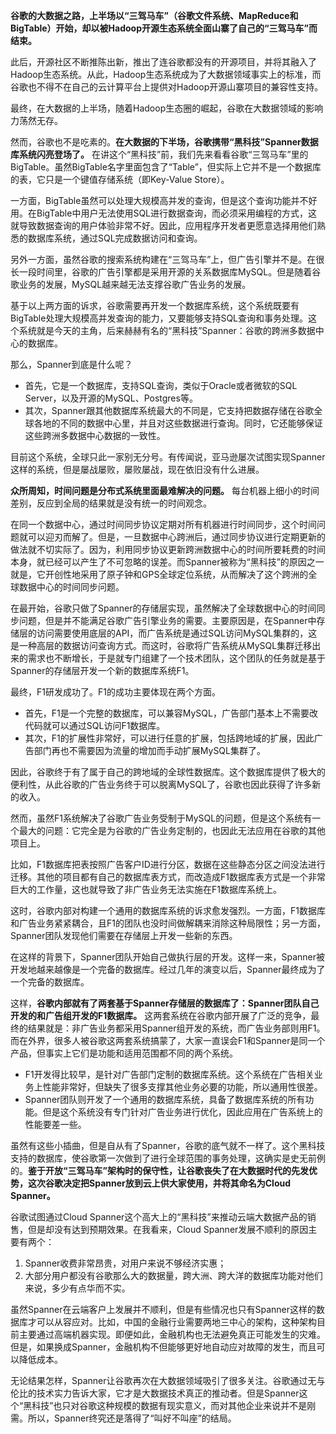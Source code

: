 **谷歌的大数据之路，上半场以“三驾马车”（谷歌文件系统、MapReduce和BigTable）开始，却以被Hadoop开源生态系统全面山寨了自己的“三驾马车”而结束。** 

此后，开源社区不断推陈出新，推出了连谷歌都没有的开源项目，并将其融入了Hadoop生态系统。从此，Hadoop生态系统成为了大数据领域事实上的标准，而谷歌也不得不在自己的云计算平台上提供对Hadoop开源山寨项目的兼容性支持。

最终，在大数据的上半场，随着Hadoop生态圈的崛起，谷歌在大数据领域的影响力荡然无存。

然而，谷歌也不是吃素的。**在大数据的下半场，谷歌携带“黑科技”Spanner数据库系统闪亮登场了。**  在讲这个“黑科技”前，我们先来看看谷歌“三驾马车”里的BigTable。虽然BigTable名字里面包含了“Table”，但实际上它并不是一个数据库的表，它只是一个键值存储系统（即Key-Value Store）。

一方面，BigTable虽然可以处理大规模高并发的查询，但是这个查询功能并不好用。在BigTable中用户无法使用SQL进行数据查询，而必须采用编程的方式，这就导致数据查询的用户体验非常不好。因此，应用程序开发者更愿意选择用他们熟悉的数据库系统，通过SQL完成数据访问和查询。

另外一方面，虽然谷歌的搜索系统构建在“三驾马车”上，但广告引擎并不是。在很长一段时间里，谷歌的广告引擎都是采用开源的关系数据库MySQL。但是随着谷歌业务的发展，MySQL越来越无法支撑谷歌广告业务的发展。

基于以上两方面的诉求，谷歌需要再开发一个数据库系统，这个系统既要有BigTable处理大规模高并发查询的能力，又要能够支持SQL查询和事务处理。这个系统就是今天的主角，后来赫赫有名的“黑科技”Spanner：谷歌的跨洲多数据中心的数据库。

那么，Spanner到底是什么呢？

 *  首先，它是一个数据库，支持SQL查询，类似于Oracle或者微软的SQL Server，以及开源的MySQL、Postgres等。
 *  其次，Spanner跟其他数据库系统最大的不同是，它支持把数据存储在谷歌全球各地的不同的数据中心里，并且对这些数据进行查询。同时，它还能够保证这些跨洲多数据中心数据的一致性。

目前这个系统，全球只此一家别无分号。有传闻说，亚马逊屡次试图实现Spanner这样的系统，但是屡战屡败，屡败屡战，现在依旧没有什么进展。

**众所周知，时间问题是分布式系统里面最难解决的问题。**  每台机器上细小的时间差别，反应到全局的结果就是没有统一的时间观念。

在同一个数据中心，通过时间同步协议定期对所有机器进行时间同步，这个时间问题就可以迎刃而解了。但是，一旦数据中心跨洲后，通过同步协议进行定期更新的做法就不切实际了。因为，利用同步协议更新跨洲数据中心的时间所要耗费的时间本身，就已经可以产生了不可忽略的误差。而Spanner被称为“黑科技”的原因之一就是，它开创性地采用了原子钟和GPS全球定位系统，从而解决了这个跨洲的全球数据中心的时间同步问题。

在最开始，谷歌只做了Spanner的存储层实现，虽然解决了全球数据中心的时间同步问题，但是并不能满足谷歌广告引擎业务的需要。主要原因是，在Spanner中存储层的访问需要使用底层的API，而广告系统是通过SQL访问MySQL集群的，这是一种高层的数据访问查询方式。而这时，谷歌将广告系统从MySQL集群迁移出来的需求也不断增长，于是就专门组建了一个技术团队，这个团队的任务就是基于Spanner的存储层开发一个新的数据库系统F1。

最终，F1研发成功了。F1的成功主要体现在两个方面。

 *  首先，F1是一个完整的数据库，可以兼容MySQL，广告部门基本上不需要改代码就可以通过SQL访问F1数据库。
 *  其次，F1的扩展性非常好，可以进行任意的扩展，包括跨地域的扩展，因此广告部门再也不需要因为流量的增加而手动扩展MySQL集群了。

因此，谷歌终于有了属于自己的跨地域的全球性数据库。这个数据库提供了极大的便利性，从此谷歌的广告业务终于可以脱离MySQL了，谷歌也因此获得了许多新的收入。

然而，虽然F1系统解决了谷歌广告业务受制于MySQL的问题，但是这个系统有一个最大的问题：它完全是为谷歌的广告业务定制的，也因此无法应用在谷歌的其他项目上。

比如，F1数据库把表按照广告客户ID进行分区，数据在这些静态分区之间没法进行迁移。其他的项目都有自己的数据库表方式，而改造成F1数据库表方式是一个非常巨大的工作量，这也就导致了非广告业务无法实施在F1数据库系统上。

这时，谷歌内部对构建一个通用的数据库系统的诉求愈发强烈。一方面，F1数据库和广告业务紧紧耦合，且F1的团队也没时间做解耦来消除这种局限性；另一方面，Spanner团队发现他们需要在存储层上开发一些新的东西。

在这样的背景下，Spanner团队开始自己做执行层的开发。这样一来，Spanner被开发地越来越像是一个完备的数据库。经过几年的演变以后，Spanner最终成为了一个完备的数据库。

这样，**谷歌内部就有了两套基于Spanner存储层的数据库了：Spanner团队自己开发的和广告组开发的F1数据库。**  这两套系统在谷歌内部开展了广泛的竞争，最终的结果就是：非广告业务都采用Spanner组开发的系统，而广告业务部则用F1。而在外界，很多人被谷歌这两套系统搞蒙了，大家一直误会F1和Spanner是同一个产品，但事实上它们是功能和适用范围都不同的两个系统。

 *  F1开发得比较早，是针对广告部门定制的数据库系统。这个系统在广告相关业务上性能非常好，但缺失了很多支撑其他业务必要的功能，所以通用性很差。
 *  Spanner团队则开发了一个通用的数据库系统，具备了数据库系统的所有功能。但是这个系统没有专门针对广告业务进行优化，因此应用在广告系统上的性能要差一些。

虽然有这些小插曲，但是自从有了Spanner，谷歌的底气就不一样了。这个黑科技支持的数据库，使谷歌第一次做到了进行全球范围的事务处理，这确实是史无前例的。**鉴于开放“三驾马车”架构时的保守性，让谷歌丧失了在大数据时代的先发优势，这次谷歌决定把Spanner放到云上供大家使用，并将其命名为Cloud Spanner。** 

谷歌试图通过Cloud Spanner这个高大上的“黑科技”来推动云端大数据产品的销售，但是却没有达到预期效果。在我看来，Cloud Spanner发展不顺利的原因主要有两个：

1.  Spanner收费非常昂贵，对用户来说不够经济实惠；
2.  大部分用户都没有谷歌那么大的数据量，跨大洲、跨大洋的数据库功能对他们来说，多少有点华而不实。

虽然Spanner在云端客户上发展并不顺利，但是有些情况也只有Spanner这样的数据库才可以从容应对。比如，中国的金融行业需要两地三中心的架构，这种架构目前主要通过高端机器实现。即便如此，金融机构也无法避免真正可能发生的灾难。但是，如果换成Spanner，金融机构不但能够更好地自动应对故障的发生，而且可以降低成本。

无论结果怎样，Spanner让谷歌再次在大数据领域吸引了很多关注。谷歌通过无与伦比的技术实力告诉大家，它才是大数据技术真正的推动者。但是Spanner这个“黑科技”也只对谷歌这种规模的数据有现实意义，而对其他企业来说并不是刚需。所以，Spanner终究还是落得了“叫好不叫座”的结局。

